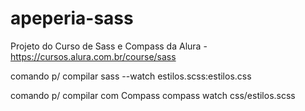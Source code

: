 # apeperia-sass
 Projeto do Curso de Sass e Compass da Alura - https://cursos.alura.com.br/course/sass

comando p/ compilar
sass --watch estilos.scss:estilos.css

comando p/ compilar com Compass
compass watch css/estilos.scss
